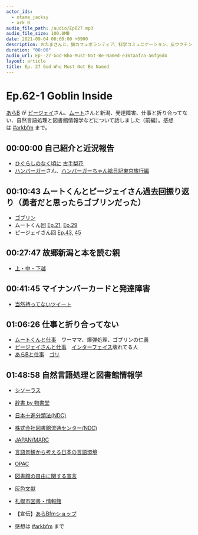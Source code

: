 ```yaml
---
actor_ids:
  - otama_jacksy
  - ark_B
audio_file_path: /audio/Ep027.mp3
audio_file_size: 100.0MB
date: 2021-09-04 00:00:00 +0900
description: おたまさんと、猫カフェボランティア、科学コミュニケーション、反ワクチン監視、ドラえもん、絶滅動物は蘇らせるべきか、ミッドサマー、保護猫のススメなどについて話しました。
duration: "00:00"
audio_url: Ep--27-God-Who-Must-Not-Be-Named-e16taaf/a-a6fg6d4
layout: article
title: Ep. 27 God Who Must Not Be Named
---
```


# Ep.62-1 Goblin Inside

[あらB](https://twitter.com/ark_B) が [ピージェイ](https://twitter.com/xiPJ)さん、[ムート](https://twitter.com/mutoreimu)さんと新潟、発達障害、仕事と折り合ってない、自然言語処理と図書館情報学などについて話しました（前編）。感想は [#arkbfm](https://twitter.com/search?q=%23arkbfm&src=typed_query&f=live) まで。

## 00:00:00 自己紹介と近況報告

* [ひぐらしのなく頃に](http://d.hatena.ne.jp/keyword/%A4%D2%A4%B0%A4%E9%A4%B7%A4%CE%A4%CA%A4%AF%BA%A2%A4%CB) [古手梨花](https://dic.pixiv.net/a/%E5%8F%A4%E6%89%8B%E6%A2%A8%E8%8A%B1)
* [ハンバーガー](https://twitter.com/HundredBurger)さん、[ハンバーガーちゃん絵日記東京旅行編](https://www.pixiv.net/artworks/80202723)
    

## 00:10:43 ムートくんとピージェイさん過去回振り返り（勇者だと思ったらゴブリンだった）

* [ゴブリン](https://ja.wikipedia.org/wiki/%E3%82%B4%E3%83%96%E3%83%AA%E3%83%B3)
* ムートくん回 [Ep.21](https://anchor.fm/arkbfm/episodes/Ep--21-Pedophelia-living-next-door-e13sg8t), [Ep.29](https://anchor.fm/arkbfm/episodes/Ep--29-My-new-gear-e17hl3d)
* ピージェイさん回 [Ep.43](https://anchor.fm/arkbfm/episodes/Ep--43-Piijey-loves-themself-e1bu41c), [45](https://anchor.fm/arkbfm/episodes/Ep--45-Wild-mushrooms-e1c0j6k)
    

## 00:27:47 故郷新潟と本を読む親

* [上・中・下越](https://aganokj.jimdofree.com/2014/05/16/%E4%B8%8A-%E4%B8%AD-%E4%B8%8B%E8%B6%8A/)
    

## 00:41:45 マイナンバーカードと発達障害

* [当然持ってないツイート](https://twitter.com/mutoreimu/status/1521010891336130561)
    

## 01:06:26 仕事と折り合ってない

* [ムートくんと仕事](https://twitter.com/mutoreimu/status/1480816982962630661)　ワーママ、爆弾処理、ゴブリンの仁義
* [ピージェイさんと仕事](https://twitter.com/xiPJ/status/1524704175480733696)　[インターフェイス](http://d.hatena.ne.jp/keyword/%A5%A4%A5%F3%A5%BF%A1%BC%A5%D5%A5%A7%A5%A4%A5%B9)壊れてる人
* [あらBと仕事](https://twitter.com/ark_B/status/1506937500362702850)　[ゴリ](https://dic.pixiv.net/a/%E8%B5%A4%E6%9C%A8%E5%89%9B%E6%86%B2)
    

## 01:48:58 自然言語処理と図書館情報学

* [シソーラス](https://ja.wikipedia.org/wiki/%E3%82%B7%E3%82%BD%E3%83%BC%E3%83%A9%E3%82%B9)
* [辞書 by 物書堂](https://www.monokakido.jp/ja/dictionaries/app/index.html)
* [日本十進分類法(NDC)](https://ja.wikipedia.org/wiki/%E6%97%A5%E6%9C%AC%E5%8D%81%E9%80%B2%E5%88%86%E9%A1%9E%E6%B3%95)
* [株式会社図書館流通センター(NDC)](https://www.trc.co.jp/)
* [JAPAN/MARC](https://www.ndl.go.jp/jp/data/catstandards/jm/index.html)
* [言語景観から考える日本の言語環境](https://www.amazon.co.jp/dp/4861107938)
* [OPAC](https://ja.wikipedia.org/wiki/OPAC)
* [図書館の自由に関する宣言](http://www.jla.or.jp/library/gudeline/tabid/232/Default.aspx)
* [灰色文献](https://kotobank.jp/word/%E7%81%B0%E8%89%B2%E6%96%87%E7%8C%AE-1703555)
* [札幌市図書・情報館](https://www.sapporo-community-plaza.jp/library.html)
* 【宣伝】[あらBfmショップ](https://arkbfm.base.shop/)
    
* [](https://arkbfm.base.shop/)感想は [#arkbfm](https://twitter.com/search?q=%23arkbfm&src=typed_query&f=live) まで